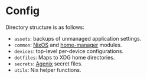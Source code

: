 # Config

Directory structure is as follows:
- `assets`: backups of unmanaged application settings.
- `common`: [NixOS](https://www.nixos.org) and [home-manager](https://github.com/nix-community/home-manager) modules.
- `devices`: top-level per-device configurations.
- `dotfiles`: Maps to XDG home directories.
- `secrets`: [Agenix](https://github.com/ryantm/agenix) secret files.
- `utils`: Nix helper functions.
